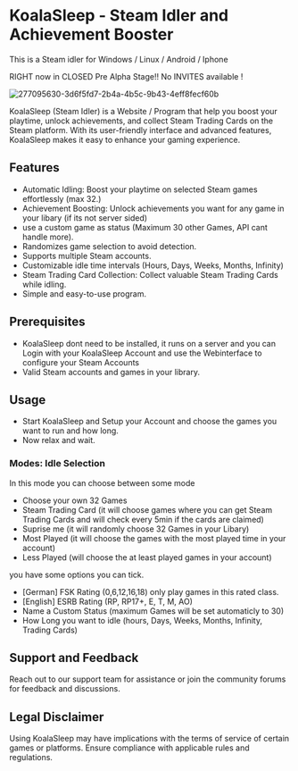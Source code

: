 # KoalaSleep - Steam Idler and Achievement Booster
This is a Steam idler for Windows / Linux / Android / Iphone

RIGHT now in CLOSED Pre Alpha Stage!! No INVITES available !

![277095630-3d6f5fd7-2b4a-4b5c-9b43-4eff8fecf60b](https://github.com/KOALAaufPILLEN/KoalaSleep/assets/92574026/401f5135-cf60-4708-8372-48a082dc8003)

KoalaSleep (Steam Idler) is a Website / Program that help you boost your playtime, unlock achievements, and collect Steam Trading Cards on the Steam platform. With its user-friendly interface and advanced features, KoalaSleep makes it easy to enhance your gaming experience.

## Features

- Automatic Idling: Boost your playtime on selected Steam games effortlessly (max 32.)
- Achievement Boosting: Unlock achievements you want for any game in your libary (if its not server sided)
- use a custom game as status (Maximum 30 other Games, API cant handle more).
- Randomizes game selection to avoid detection.
- Supports multiple Steam accounts.
- Customizable idle time intervals (Hours, Days, Weeks, Months, Infinity)
- Steam Trading Card Collection: Collect valuable Steam Trading Cards while idling.
- Simple and easy-to-use program.

## Prerequisites

- KoalaSleep dont need to be installed, it runs on a server and you can Login with your KoalaSleep Account and use the Webinterface to configure your Steam Accounts
- Valid Steam accounts and games in your library.

## Usage

- Start KoalaSleep and Setup your Account and choose the games you want to run and how long.
- Now relax and wait.

### Modes: Idle Selection
In this mode you can choose between some mode
- Choose your own 32 Games
- Steam Trading Card (it will choose games where you can get Steam Trading Cards and will check every 5min if the cards are claimed)
- Suprise me (it will randomly choose 32 Games in your Libary)
- Most Played (it will choose the games with the most played time in your account)
- Less Played (will choose the at least played games in your account)

you have some options you can tick.
- [German] FSK Rating (0,6,12,16,18) only play games in this rated class.
- [English] ESRB Rating (RP, RP17+, E, T, M, AO)
- Name a Custom Status (maximum Games will be set automaticly to 30)
- How Long you want to idle (hours, Days, Weeks, Months, Infinity, Trading Cards)



## Support and Feedback

Reach out to our support team for assistance or join the community forums for feedback and discussions.

## Legal Disclaimer

Using KoalaSleep may have implications with the terms of service of certain games or platforms. Ensure compliance with applicable rules and regulations.
